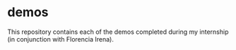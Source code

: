 demos
=====

This repository contains each of the demos completed during my internship (in conjunction with Florencia Irena).

